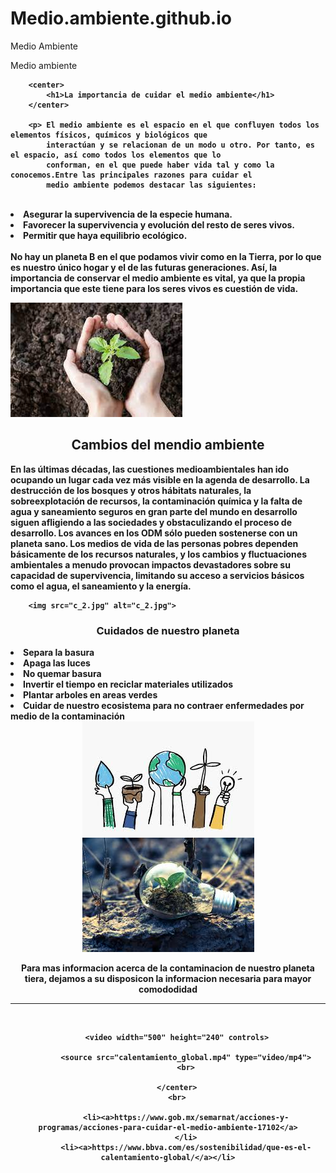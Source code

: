 # Medio.ambiente.github.io
Medio Ambiente 
<!DOCTYPE html>
<html lang="es">
    <html>
        <head>
    <meta charset="UTF-8">
    <meta http-equiv="X-UA-Compatible" content="IE=edge">
    <meta name="viewport" content="width=device-width, initial-scale=1.0">
    <link href="diseño.css" rel="stylesheet" type="text/css"
    <title> Medio ambiente </title>
</head>
<body>
<strong>

        <center>
            <h1>La importancia de cuidar el medio ambiente</h1>
        </center>
        
        <p> El medio ambiente es el espacio en el que confluyen todos los elementos físicos, químicos y biológicos que
            interactúan y se relacionan de un modo u otro. Por tanto, es el espacio, así como todos los elementos que lo
            conforman, en el que puede haber vida tal y como la conocemos.Entre las principales razones para cuidar el
            medio ambiente podemos destacar las siguientes:

</strong>
<br>


<strong>
    <li>Asegurar la supervivencia de la especie humana.</li>
    <li>Favorecer la supervivencia y evolución del resto de seres vivos.</li>
    <li>Permitir que haya equilibrio ecológico.</li>

</strong>

<br>
<strong>
    No hay un planeta B en el que podamos vivir como en la Tierra, por lo que es nuestro único hogar y el de las futuras
    generaciones.
    Así, la importancia de conservar el medio ambiente es vital, ya que la propia importancia que este tiene para los
    seres vivos es cuestión de vida.</p>
</strong>

<img src="c_1.jpg" alt="c_1.jpg">


<center>
    <h2>Cambios del mendio ambiente</h2>
</center>
<strong>
    <p>En las últimas décadas, las cuestiones medioambientales han ido ocupando un lugar cada vez más visible en la
        agenda de desarrollo. La destrucción de los bosques y otros hábitats naturales, la sobreexplotación de recursos,
        la contaminación química y la falta de agua y saneamiento seguros en gran parte del mundo en desarrollo siguen
        afligiendo a las sociedades y obstaculizando el proceso de desarrollo. Los avances en los ODM sólo pueden
        sostenerse con un planeta sano. Los medios de vida de las personas pobres dependen básicamente de los recursos
        naturales, y los cambios y fluctuaciones ambientales a menudo provocan impactos devastadores sobre su capacidad
        de supervivencia, limitando su acceso a servicios básicos como el agua, el saneamiento y la energía. </p>

        <img src="c_2.jpg" alt="c_2.jpg">

        

<center>
    <h3>Cuidados de nuestro planeta</h3>
</center>

<p>
    <strong>
        <li>Separa la basura</li>
        <li>Apaga las luces</li>
        <li>No quemar basura</li>
        <li>Invertir el tiempo en reciclar materiales utilizados</li>
        <li>Plantar arboles en areas verdes</li>
        <li>Cuidar de nuestro ecosistema para no contraer enfermedades por medio de la contaminación</li>
    </strong>
<center>
    <img src="c_3.jpg" alt="c_3.jpg">
    <br>
    <img src="c_4.jpg" alt="c_4.jpg">
    <br>
</center>
    </p>
    <center>
    <p>Para mas informacion acerca de la contaminacion de nuestro planeta tiera, dejamos a su disposicon la informacion
        necesaria para mayor comododidad

<hr>
        <br>

        <video width="500" height="240" controls>

            <source src="calentamiento_global.mp4" type="video/mp4">
            <br>
  
        </center>
        <br>

            <li><a>https://www.gob.mx/semarnat/acciones-y-programas/acciones-para-cuidar-el-medio-ambiente-17102</a>
            </li>
            <li><a>https://www.bbva.com/es/sostenibilidad/que-es-el-calentamiento-global/</a></li>
</strong>

</p>
</div>
</body>

</html>
